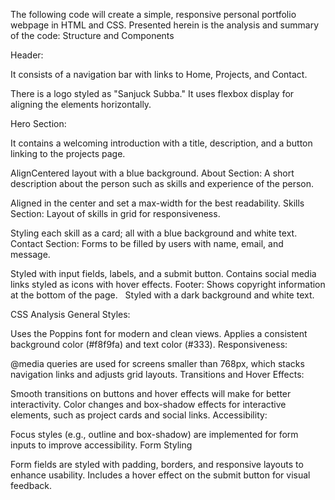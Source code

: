The following code will create a simple, responsive personal portfolio webpage in HTML and CSS. Presented herein is the analysis and summary of the code:
Structure and Components

Header:

It consists of a navigation bar with links to Home, Projects, and Contact.

There is a logo styled as "Sanjuck Subba."
It uses flexbox display for aligning the elements horizontally.

Hero Section:

It contains a welcoming introduction with a title, description, and a button linking to the projects page.

AlignCentered layout with a blue background.
About Section:
A short description about the person such as skills and experience of the person.
 
Aligned in the center and set a max-width for the best readability.
Skills Section:
Layout of skills in grid for responsiveness.
 
Styling each skill as a card; all with a blue background and white text.
Contact Section:
Forms to be filled by users with name, email, and message.

Styled with input fields, labels, and a submit button.
Contains social media links styled as icons with hover effects.
Footer:
Shows copyright information at the bottom of the page.
 
Styled with a dark background and white text.

CSS Analysis
General Styles:

Uses the Poppins font for modern and clean views.
Applies a consistent background color (#f8f9fa) and text color (#333).
Responsiveness:

@media queries are used for screens smaller than 768px, which stacks navigation links and adjusts grid layouts.
Transitions and Hover Effects:

Smooth transitions on buttons and hover effects will make for better interactivity.
Color changes and box-shadow effects for interactive elements, such as project cards and social links.
Accessibility:

Focus styles (e.g., outline and box-shadow) are implemented for form inputs to improve accessibility. Form Styling

Form fields are styled with padding, borders, and responsive layouts to enhance usability. Includes a hover effect on the submit button for visual feedback.